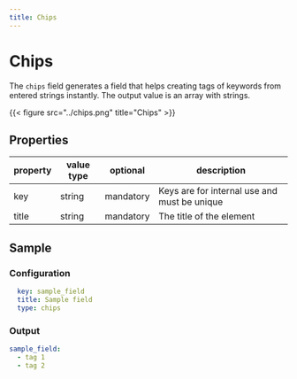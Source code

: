```yaml
---
title: Chips
---
```


# Chips

The `chips` field generates a field that helps creating tags of keywords from
entered strings instantly. The output value is an array with strings.

{{< figure src="../chips.png" title="Chips" >}}

## Properties

| property | value type | optional  | description                                  |
|----------|------------|-----------|----------------------------------------------|
| key      | string     | mandatory | Keys are for internal use and must be unique |
| title    | string     | mandatory | The title of the element                     |


## Sample

### Configuration

```yaml
  key: sample_field
  title: Sample field
  type: chips
```

### Output

```yaml
sample_field:
  - tag 1
  - tag 2
```
